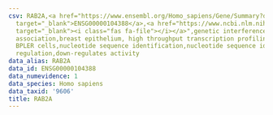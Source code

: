 ```yaml
---
csv: RAB2A,<a href="https://www.ensembl.org/Homo_sapiens/Gene/Summary?db=core;g=ENSG00000104388"
  target="_blank">ENSG00000104388</a>,<a href="https://www.ncbi.nlm.nih.gov/pubmed/22863008"
  target="_blank"><i class="fas fa-file"></i></a>",genetic interference,functional
  association,breast epithelium, high throughput transcription profiling by microarray,
  BPLER cells,nucleotide sequence identification,nucleotide sequence identification,transcriptional
  regulation,down-regulates activity
data_alias: RAB2A
data_id: ENSG00000104388
data_numevidence: 1
data_species: Homo sapiens
data_taxid: '9606'
title: RAB2A
---
```

